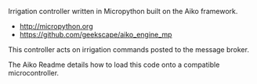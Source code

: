 Irrigation controller written in Micropython built on the Aiko framework.

- http://micropython.org
- https://github.com/geekscape/aiko_engine_mp

This controller acts on irrigation commands posted to the message broker.

The Aiko Readme details how to load this code onto a compatible microcontroller.
